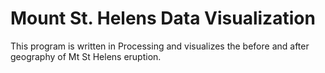 # Mount St. Helens Data Visualization

This program is written in Processing and visualizes the before and after geography of Mt St Helens eruption.
